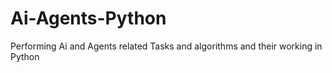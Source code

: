 # Ai-Agents-Python
Performing Ai and Agents related Tasks and algorithms and their working in Python
